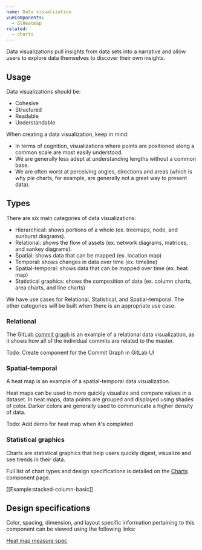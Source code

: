 ```yaml
---
name: Data visualization
vueComponents:
  - GlHeatmap
related:
  - charts
---
```


Data visualizations pull insights from data sets into a narrative and allow users to explore data themselves to discover their own insights.

## Usage

Data visualizations should be:

*   Cohesive
*   Structured
*   Readable
*   Understandable

When creating a data visualization, keep in mind: 

*   In terms of cognition, visualizations where points are positioned along a common scale are most easily understood. 
*   We are generally less adept at understanding lengths without a common base.
*   We are often worst at perceiving angles, directions and areas (which is why pie charts, for example, are generally not a great way to present data).

## Types

There are six main categories of data visualizations: 

*   Hierarchical: shows portions of a whole (ex. treemaps, node, and sunburst diagrams).
*   Relational: shows the flow of assets (ex. network diagrams, matrices, and sankey diagrams).
*   Spatial: shows data that can be mapped (ex. location map)
*   Temporal: shows changes in data over time (ex. timeline)
*   Spatial-temporal: shows data that can be mapped over time (ex. heat map)
*   Statistical graphics: shows the composition of data (ex. column charts, area charts, and line charts)

We have use cases for Relational, Statistical, and Spatial-temporal. The other categories will be built when there is an appropriate use case.

### Relational

The GitLab [commit graph](https://gitlab.com/gitlab-org/gitlab-ui/-/network/master) is an example of a relational data visualization, as it shows how all of the individual commits are related to the master.

Todo: Create component for the Commit Graph in GitLab UI

### Spatial-temporal

A heat map is an example of a spatial-temporal data visualization. 

Heat maps can be used to more quickly visualize and compare values in a dataset. In heat maps, data points are grouped and displayed using shades of color. Darker colors are generally used to communicate a higher density of data.

Todo: Add demo for heat map when it's completed

### Statistical graphics

Charts are statistical graphics that help users quickly digest, visualize and see trends in their data.

Full list of chart types and design specifications is detailed on the [Charts](/components/charts) component page.

[[Example:stacked-column-basic]]

## Design specifications

Color, spacing, dimension, and layout specific information pertaining to this component can be viewed using the following links:

[Heat map measure spec](http://gitlab-org.gitlab.io/gitlab-design/hosted/amelia/gitlab-design%23306-add-heat-maps-to-pattern-library-spec-previews/)
